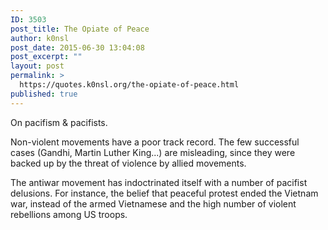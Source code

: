 ```yaml
---
ID: 3503
post_title: The Opiate of Peace
author: k0nsl
post_date: 2015-06-30 13:04:08
post_excerpt: ""
layout: post
permalink: >
  https://quotes.k0nsl.org/the-opiate-of-peace.html
published: true
---
```

On pacifism & pacifists.

Non-violent movements have a poor track record. The few successful cases (Gandhi, Martin Luther King...) are misleading, since they were backed up by the threat of violence by allied movements. 

The antiwar movement has indoctrinated itself with a number of pacifist delusions. For instance, the belief that peaceful protest ended the Vietnam war, instead of the armed Vietnamese and the high number of violent rebellions among US troops.